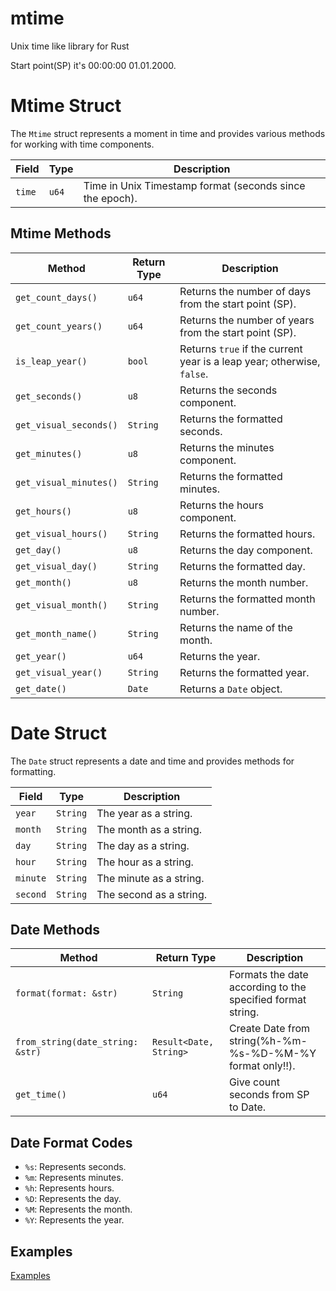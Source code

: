 # mtime

Unix time like library for Rust

Start point(SP) it's 00:00:00 01.01.2000.

# Mtime Struct

The `Mtime` struct represents a moment in time and provides various methods for working with time components.

| Field        | Type  | Description                                              |
|--------------|-------|----------------------------------------------------------|
| `time`       | `u64` | Time in Unix Timestamp format (seconds since the epoch). |

## Mtime Methods

| Method                 | Return Type | Description                                                            |
|------------------------|-------------|------------------------------------------------------------------------|
| `get_count_days()`     | `u64`       | Returns the number of days from the start point (SP).                  |
| `get_count_years()`    | `u64`       | Returns the number of years from the start point (SP).                 |
| `is_leap_year()`       | `bool`      | Returns `true` if the current year is a leap year; otherwise, `false`. |
| `get_seconds()`        | `u8`        | Returns the seconds component.                                         |
| `get_visual_seconds()` | `String`    | Returns the formatted seconds.                                         |
| `get_minutes()`        | `u8`        | Returns the minutes component.                                         |
| `get_visual_minutes()` | `String`    | Returns the formatted minutes.                                         |
| `get_hours()`          | `u8`        | Returns the hours component.                                           |
| `get_visual_hours()`   | `String`    | Returns the formatted hours.                                           |
| `get_day()`            | `u8`        | Returns the day component.                                             |
| `get_visual_day()`     | `String`    | Returns the formatted day.                                             |
| `get_month()`          | `u8`        | Returns the month number.                                              |
| `get_visual_month()`   | `String`    | Returns the formatted month number.                                    |
| `get_month_name()`     | `String`    | Returns the name of the month.                                         |
| `get_year()`           | `u64`       | Returns the year.                                                      |
| `get_visual_year()`    | `String`    | Returns the formatted year.                                            |
| `get_date()`           | `Date`      | Returns a `Date` object.                                               |

# Date Struct

The `Date` struct represents a date and time and provides methods for formatting.

| Field        | Type     | Description                                      |
|--------------|----------|--------------------------------------------------|
| `year`       | `String` | The year as a string.                            |
| `month`      | `String` | The month as a string.                           |
| `day`        | `String` | The day as a string.                             |
| `hour`       | `String` | The hour as a string.                            |
| `minute`     | `String` | The minute as a string.                          |
| `second`     | `String` | The second as a string.                          |

## Date Methods

| Method                           | Return Type            | Description                                                |
|----------------------------------|------------------------|------------------------------------------------------------|
| `format(format: &str)`           | `String`               | Formats the date according to the specified format string. |
| `from_string(date_string: &str)` | `Result<Date, String>` | Create Date from string(%h-%m-%s-%D-%M-%Y format only‼️).   |
| `get_time()`                     | `u64`                  | Give count seconds from SP to Date.                        |

## Date Format Codes

- `%s`: Represents seconds.
- `%m`: Represents minutes.
- `%h`: Represents hours.
- `%D`: Represents the day.
- `%M`: Represents the month.
- `%Y`: Represents the year.

## Examples

[Examples](https://github.com/ArZarLordOfMango/mtime/tree/main/examples)